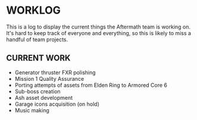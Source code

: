 # WORKLOG
This is a log to display the current things the Aftermath team is working on.  
It's hard to keep track of everyone and everything, so this is likely to miss a handful of team projects.  

## CURRENT WORK
- Generator thruster FXR polishing
- Mission 1 Quality Assurance 
- Porting attempts of assets from Elden Ring to Armored Core 6
- Sub-boss creation
- Ash asset development
- Garage icons acquisition (on hold)
- Music making

